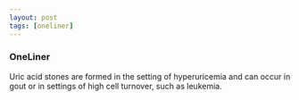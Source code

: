 ```yaml
---
layout: post
tags: [oneliner]
---
```



### OneLiner

Uric acid stones are formed in the setting of hyperuricemia and can occur in gout or in settings of high cell turnover, such as leukemia.

